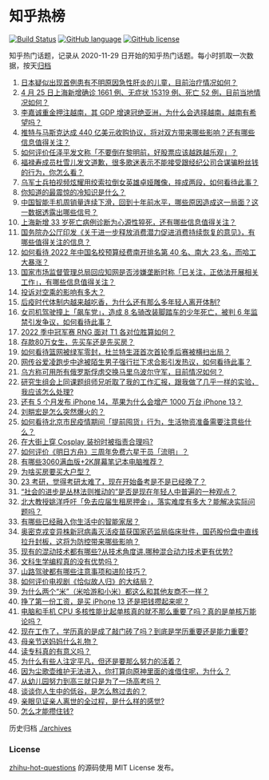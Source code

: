 # 知乎热榜
[![Build Status](https://github.com/ToWeLong/zhihu-hot-questions/workflows/CI/badge.svg)](https://github.com/ToWeLong/zhihu-hot-questions/actions)
[![GitHub language](https://img.shields.io/badge/language-golang-orange.svg)](https://golang.org/)
[![GitHub license](https://img.shields.io/github/license/ToWeLong/zhihu-hot-questions)](https://github.com/ToWeLong/zhihu-hot-questions/blob/main/LICENSE)

知乎热门话题，记录从 2020-11-29 日开始的知乎热门话题。每小时抓取一次数据，按天[归档](./archives)

<!-- BEGIN -->

1. [日本疑似出现首例患有不明原因急性肝炎的儿童，目前治疗情况如何？](https://www.zhihu.com/question/529978414)
1. [4 月 25 日上海新增确诊 1661 例、无症状 15319 例、死亡 52 例，目前当地情况如何？](https://www.zhihu.com/question/530047960)
1. [李嘉诚重金押注越南，其 GDP 增速冠绝亚洲，为什么会选择越南，越南有希望吗？](https://www.zhihu.com/question/530004803)
1. [推特与马斯克达成 440 亿美元收购协议，将对双方带来哪些影响？还有哪些信息值得关注？](https://www.zhihu.com/question/530046826)
1. [如何评价任泽平发文称「不要倒在黎明前，好股票应该越跌越乐观」？](https://www.zhihu.com/question/529880208)
1. [福禄寿成员杜雪儿发文道歉，很多歌迷表示不能接受跟经纪公司合谋骗粉丝钱的行为，你怎么看？](https://www.zhihu.com/question/529956442)
1. [乌军士兵拍视频炫耀用绞索拉倒女英雄卓娅雕像，摔成两段，如何看待此事？](https://www.zhihu.com/question/529712206)
1. [你知道的最震惊的冷知识是什么？](https://www.zhihu.com/question/519996527)
1. [中国智能手机周销量连续下滑，回到十年前水平，哪些原因造成这一局面？这一数据透露出哪些信号？](https://www.zhihu.com/question/530064963)
1. [上海新增 33 岁死亡病例诊断为心源性猝死，还有哪些信息值得关注？](https://www.zhihu.com/question/530066454)
1. [国务院办公厅印发《关于进一步释放消费潜力促进消费持续恢复的意见》，有哪些值得关注的信息？](https://www.zhihu.com/question/529957696)
1. [如何看待 2022 年中国名校预算经费南开排名第 40 名、南大 23 名，而哈工大暴涨？](https://www.zhihu.com/question/529779792)
1. [国家市场监督管理总局回应知网是否涉嫌垄断时称「已关注，正依法开展相关工作」，有哪些信息值得关注？](https://www.zhihu.com/question/530071506)
1. [投诉对空乘的影响有多大？](https://www.zhihu.com/question/57964176)
1. [后疫时代体制内越来越吃香，为什么还有那么多年轻人离开体制?](https://www.zhihu.com/question/526464015)
1. [女司机驾驶撞上「飙车党」，造成 8 名骑改装脚踏车的少年死亡，被判 6 年监禁引发争议，如何看待此事？](https://www.zhihu.com/question/529919420)
1. [2022 季中冠军赛 RNG 面对 T1 各对位胜算如何？](https://www.zhihu.com/question/529731672)
1. [存款80万女生，先买车还是先买房？](https://www.zhihu.com/question/529875674)
1. [如何看待篮网被绿军零封，杜兰特生涯首次首轮季后赛被横扫出局？](https://www.zhihu.com/question/530060190)
1. [网传谷爱凌跑步中途被陌生男子强行拦下求合影引发热议，如何看待此事？](https://www.zhihu.com/question/529994798)
1. [乌方称可用所有俄罗斯俘虏交换马里乌波尔守军，目前情况如何？](https://www.zhihu.com/question/529875700)
1. [研究生组会上同课题组师兄听取了我的工作汇报，跟我做了几乎一样的实验，我应该怎么处理?](https://www.zhihu.com/question/524078167)
1. [还有 5 个月发布 iPhone 14，苹果为什么会增产 1000 万台 iPhone 13？](https://www.zhihu.com/question/529880935)
1. [刘畊宏是怎么突然爆火的？](https://www.zhihu.com/question/529433065)
1. [如何看待北京市民疫情期间「提前囤货」行为，生活物资准备需要注意些什么？](https://www.zhihu.com/question/529883046)
1. [在大街上穿 Cosplay 装扮时被指责合理吗?](https://www.zhihu.com/question/528654941)
1. [如何评价《明日方舟》三周年免费六星干员「流明」？](https://www.zhihu.com/question/529935111)
1. [有哪些3060满血版+2K屏幕笔记本电脑推荐？](https://www.zhihu.com/question/451143597)
1. [为啥买房要买大户型？](https://www.zhihu.com/question/467557630)
1. [23 考研，觉得考研太难了，现在开始备考是不是已经晚了？](https://www.zhihu.com/question/530068733)
1. [“社会的进步是丛林法则推动的”是否是现在年轻人中普遍的一种观点？](https://www.zhihu.com/question/273871908)
1. [北大教授姚洋呼吁「免去应届生租房押金」，落实难度有多大？能解决实际问题吗？](https://www.zhihu.com/question/530075048)
1. [有哪些已经融入你生活中的智能家居？](https://www.zhihu.com/question/529918535)
1. [奥密克戎变异株新冠病毒灭活疫苗获国家药监局临床批件，国药股份盘中直线拉升封板，这将为防控带来哪些影响？](https://www.zhihu.com/question/530099333)
1. [现有的混动技术都有哪些?从技术角度讲,哪种混合动力技术更有优势?](https://www.zhihu.com/question/39246535)
1. [文科生学编程真的没有优势吗？](https://www.zhihu.com/question/529216912)
1. [山路驾驶都有哪些注意事项和进阶技巧？](https://www.zhihu.com/question/56025019)
1. [如何评价电视剧《恰似故人归》的大结局？](https://www.zhihu.com/question/529982952)
1. [为什么两个“米”（米哈游和小米）都这么和其他友商不一样？](https://www.zhihu.com/question/444047397)
1. [挣了第一份工资，是买 iPhone 13 还是把钱攒起来呢？](https://www.zhihu.com/question/529061458)
1. [电脑和手机 CPU 多核性能比起单核真的就不那么重要了吗？真的是单核万能论吗？](https://www.zhihu.com/question/529482894)
1. [现在工作了，学历真的是成了敲门砖了吗？到底是学历重要还是能力重要?](https://www.zhihu.com/question/529879411)
1. [母亲节送妈妈什么礼物？](https://www.zhihu.com/question/276174444)
1. [读专科真的有意义吗？](https://www.zhihu.com/question/530051182)
1. [为什么有些人注定平凡，但还是要那么努力的活着？](https://www.zhihu.com/question/529506509)
1. [因为尘歌壶维护无法进入，你打算向原神里面的谁借住呢，为什么？](https://www.zhihu.com/question/529877756)
1. [从幼儿园努力到高三就只是为了一场高考吗？](https://www.zhihu.com/question/529929554)
1. [谈谈你人生中的低谷，是怎么熬过去的？](https://www.zhihu.com/question/529452795)
1. [亲眼见证亲人离世的全过程，是什么样的感觉?](https://www.zhihu.com/question/332726988)
1. [怎么才能攒住钱?](https://www.zhihu.com/question/527775707)

<!-- END -->

历史归档 [./archives](./archives)


### License
[zhihu-hot-questions](https://github.com/towelong/zhihu-hot-questions) 的源码使用 MIT License 发布。